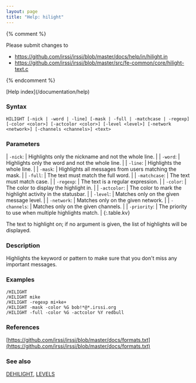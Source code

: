 ```yaml
---
layout: page
title: "Help: hilight"
---
```


{% comment %}

Please submit changes to
- https://github.com/irssi/irssi/blob/master/docs/help/in/hilight.in
- https://github.com/irssi/irssi/blob/master/src/fe-common/core/hilight-text.c


{% endcomment %}
<nav markdown="1">
[Help index](/documentation/help)
</nav>

### Syntax ###

<div class="highlight irssisyntax"><pre style="\-\-cmdlen:7ch"><code><span class="synB">HILIGHT</span> <span class="syn10">[<span class="syn">-nick</span> | <span class="syn">-word</span> | <span class="syn">-line</span>]</span> <span class="syn10">[<span class="syn">-mask</span> | <span class="syn">-full</span> | <span class="syn">-matchcase</span> | <span class="syn">-regexp</span>]</span> <span class="syn10">[<span class="syn">-color</span> <span class="syn09">&lt;color></span>]</span> <span class="syn10">[<span class="syn">-actcolor</span> <span class="syn09">&lt;color></span>]</span> <span class="syn10">[<span class="syn">-level</span> <span class="syn09">&lt;level></span>]</span> <span class="syn10">[<span class="syn">-network</span> <span class="syn09">&lt;network></span>]</span> <span class="syn10">[<span class="syn">-channels</span> <span class="syn09">&lt;channels></span>]</span> <span class="synB05">&lt;text></span></code></pre></div>



### Parameters ###


| `-nick`: |         Highlights only the nickname and not the whole line. |
| `-word`: |         Highlights only the word and not the whole line. |
| `-line`: |         Highlights the whole line. |
| `-mask`: |         Highlights all messages from users matching the mask. |
| `-full`: |         The text must match the full word. |
| `-matchcase`: |    The text must match case. |
| `-regexp`: |       The text is a regular expression. |
| `-color`: |        The color to display the highlight in. |
| `-actcolor`: |     The color to mark the highlight activity in the statusbar. |
| `-level`: |        Matches only on the given message level. |
| `-network`: |      Matches only on the given network. |
| `-channels`: |     Matches only on the given channels. |
| `-priority`: |     The priority to use when multiple highlights match. |
{:.table.kv}

The text to highlight on; if no argument is given, the list of highlights
will be displayed.

### Description ###

Highlights the keyword or pattern to make sure that you don't miss any
important messages.

### Examples ###

    /HILIGHT
    /HILIGHT mike
    /HILIGHT -regexp mi+ke+
    /HILIGHT -mask -color %G bob!*@*.irssi.org
    /HILIGHT -full -color %G -actcolor %Y redbull

### References ###



[https://github.com/irssi/irssi/blob/master/docs/formats.txt](https://github.com/irssi/irssi/blob/master/docs/formats.txt)



### See also ###
[DEHILIGHT](/documentation/help/dehilight), [LEVELS](/documentation/help/levels)

